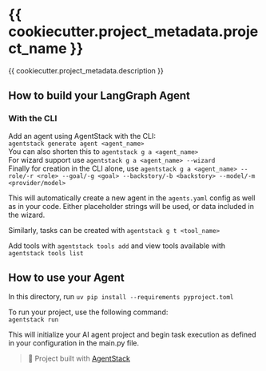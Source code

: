 # {{ cookiecutter.project_metadata.project_name }}
{{ cookiecutter.project_metadata.description }}

## How to build your LangGraph Agent
### With the CLI
Add an agent using AgentStack with the CLI:  
`agentstack generate agent <agent_name>`  
You can also shorten this to `agentstack g a <agent_name>`  
For wizard support use `agentstack g a <agent_name> --wizard`  
Finally for creation in the CLI alone, use `agentstack g a <agent_name> --role/-r <role> --goal/-g <goal> --backstory/-b <backstory> --model/-m <provider/model>`

This will automatically create a new agent in the `agents.yaml` config as well as in your code. Either placeholder strings will be used, or data included in the wizard.

Similarly, tasks can be created with `agentstack g t <tool_name>`

Add tools with `agentstack tools add` and view tools available with `agentstack tools list`

## How to use your Agent
In this directory, run `uv pip install --requirements pyproject.toml`  

To run your project, use the following command:  
`agentstack run`

This will initialize your AI agent project and begin task execution as defined in your configuration in the main.py file.

> 🪩 Project built with [AgentStack](https://github.com/AgentOps-AI/AgentStack)